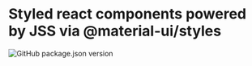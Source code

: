 # Styled react components powered by JSS via @material-ui/styles

![GitHub package.json version](https://img.shields.io/github/package-json/v/js-toolkit/styled-components)

